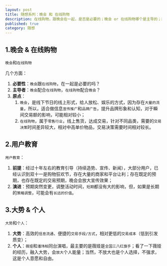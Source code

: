 ```yaml
---
layout: post
title: 随想系列：晚会 和 在线购物
description: 在线购物，跟晚会在一起，是否是必要的；晚会 or 在线购物哪个是主导的；新的时代场景下，在线购物，哪种形式更好呢？
published: true
category: 随想
---
```


## 1.晚会 & 在线购物


`晚会`和`在线购物`

几个方面：

1. **必要性**：`晚会`跟`在线购物`，在一起是必要的吗？
2. **主导者**：`晚会`配合`在线购物`，`在线购物`配合`晚会`？
3. **原点**：
    1. `晚会`，是线下节日的线上形式，给人放松、娱乐的方式，因为存在`大量的流量`，所以，适合做信息`宣传推广`和`品牌广告`，提升品牌形象和认知，对于瞬间交易额的影响，可能相对较小；
    2. `在线购物`，属于`零售行业`，线上售货，达成交易，针对不同品类，需要的`交易决策`时间差异较大，相对中高单价物品，交易决策需要时间相对较长。

## 2.用户教育
  
 `用户教育`：
 
 1. **前提**：经过十年左右的教育引导（持续造势、宣传、新闻），大部分用户，已经认识到双十一是购物狂欢节，存在大量的商家和平台让利；存在既定的预期，也存在既定的交易预期，晚会会放大宣传效果；
 2. **演进**：预期突然变更，调整活动时间，`短期`都没有大的影响，但，如果是长期的`策略调整`，可能会有`长远的价值`。


## 3.大势 & 个人

 `大势`和`个人`：
 
1. **大势**：高效的`信息流通`、便捷的`交易手段/方式`，相对更低的`交易成本`（低到引发质变）；
2. **个人**：`薇娅`和`潘玮柏`同台演唱，最主要的是薇娅是`全国三八红旗手`；看了一下薇娅的经历，融入大势，会`放大`个人能量；当然，不放大也是个人选择，不强求，这是个人意愿和自由。















[NingG]:    http://ningg.github.com  "NingG"











